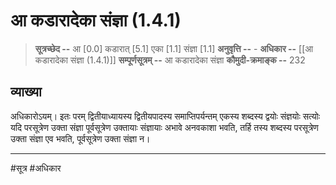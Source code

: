 # आ कडारादेका संज्ञा (1.4.1)
> **सूत्रच्छेद --** आ [0.0] कडारात् [5.1] एका [1.1] संज्ञा [1.1]
> **अनुवृत्ति --** -
> **अधिकार --** [[आ कडारादेका संज्ञा (1.4.1)]]
> **सम्पूर्णसूत्रम् --** आ कडारादेका संज्ञा
> **कौमुदी-क्रमाङ्क --** 232

## व्याख्या

अधिकारोऽयम्। इतः परम् द्वितीयाध्यायस्य द्वितीयपादस्य समाप्तिपर्यन्तम् एकस्य शब्दस्य द्वयोः संज्ञयोः सत्योः यदि परसूत्रेण उक्ता संज्ञा पूर्वसूत्रेण उक्तायाः संज्ञायाः अभावे अनवकाशा भवति, तर्हि तस्य शब्दस्य परसूत्रेण उक्ता संज्ञा एव भवति, पूर्वसूत्रेण उक्ता संज्ञा न।

---
#सूत्र #अधिकार 